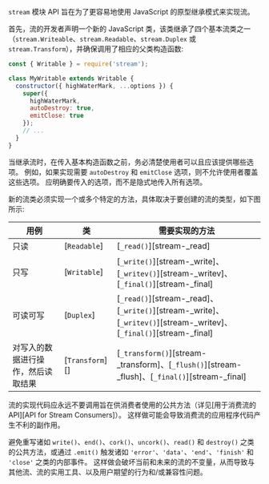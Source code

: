 
<!--type=misc-->

`stream` 模块 API 旨在为了更容易地使用 JavaScript 的原型继承模式来实现流。

首先，流的开发者声明一个新的 JavaScript 类，该类继承了四个基本流类之一（`stream.Writeable`、`stream.Readable`、`stream.Duplex` 或 `stream.Transform`），并确保调用了相应的父类构造函数:

<!-- eslint-disable no-useless-constructor -->
```js
const { Writable } = require('stream');

class MyWritable extends Writable {
  constructor({ highWaterMark, ...options }) {
    super({
      highWaterMark,
      autoDestroy: true,
      emitClose: true
    });
    // ...
  }
}
```

当继承流时，在传入基本构造函数之前，务必清楚使用者可以且应该提供哪些选项。 
例如，如果实现需要 `autoDestroy` 和 `emitClose` 选项，则不允许使用者覆盖这些选项。 
应明确要传入的选项，而不是隐式地传入所有选项。

新的流类必须实现一个或多个特定的方法，具体取决于要创建的流的类型，如下图所示:

| 用例 | 类 | 需要实现的方法 |
| -------- | ----- | ---------------------- |
| 只读 | [`Readable`] | [`_read()`][stream-_read] |
| 只写 | [`Writable`] | [`_write()`][stream-_write]、[`_writev()`][stream-_writev]、[`_final()`][stream-_final] |
| 可读可写 | [`Duplex`] | [`_read()`][stream-_read]、[`_write()`][stream-_write]、[`_writev()`][stream-_writev]、[`_final()`][stream-_final] |
| 对写入的数据进行操作，然后读取结果 | [`Transform`][] | [`_transform()`][stream-_transform]、[`_flush()`][stream-_flush]、[`_final()`][stream-_final] |

流的实现代码应永远不要调用旨在供消费者使用的公共方法（详见[用于消费流的API][API for Stream Consumers]）。
这样做可能会导致消费流的应用程序代码产生不利的副作用。

避免重写诸如 `write()`、`end()`、`cork()`、`uncork()`、`read()` 和 `destroy()` 之类的公共方法，或通过 `.emit()` 触发诸如 `'error'`、`'data'`、`'end'`、`'finish'` 和 `'close'` 之类的内部事件。 
这样做会破坏当前和未来的流的不变量，从而导致与其他流、流的实用工具、以及用户期望的行为和/或兼容性问题。


